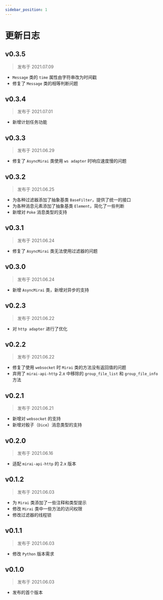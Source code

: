 ```yaml
---
sidebar_position: 1
---
```


# 更新日志

## v0.3.5
> 发布于 2021.07.09

- `Message` 类的 `time` 属性由字符串改为时间戳
- 修复了 `Message` 类的相等判断问题

## v0.3.4
> 发布于 2021.07.01

- 新增计划任务功能

## v0.3.3
> 发布于 2021.06.29

- 修复了 `AsyncMirai` 类使用 `ws adapter` 时响应速度慢的问题

## v0.3.2
> 发布于 2021.06.25

- 为各种过滤器添加了抽象基类 `BaseFilter`，提供了统一的接口
- 为各种消息元素添加了抽象基类 `Element`，简化了一些判断
- 新增对 `Poke` 消息类型的支持

## v0.3.1
> 发布于 2021.06.24

-  修复了 `AsyncMirai` 类无法使用过滤器的问题

## v0.3.0
> 发布于 2021.06.24

- 新增 `AsyncMirai` 类，新增对异步的支持

## v0.2.3
> 发布于 2021.06.22

- 对 `http adapter` 进行了优化

## v0.2.2
> 发布于 2021.06.22

- 修复了使用 `websocket` 时 `Mirai` 类的方法没有返回值的问题
- 弃用了 `mirai-api-http` 2.x 中移除的 `group_file_list` 和 `group_file_info` 方法

## v0.2.1
> 发布于 2021.06.21

- 新增对 `websocket` 的支持
- 新增对骰子（`Dice`）消息类型的支持

## v0.2.0
> 发布于 2021.06.16

- 适配 `mirai-api-http` 的 2.x 版本

## v0.1.2
> 发布于 2021.06.03

- 为 `Mirai` 类添加了一些注释和类型提示
- 修改 `Mirai` 类中一些方法的访问权限
- 修改过滤器的线程锁

## v0.1.1
> 发布于 2021.06.03

- 修改 `Python` 版本需求

## v0.1.0
> 发布于 2021.06.03

- 发布的首个版本